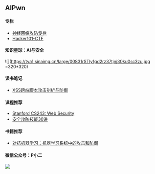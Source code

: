 ## AIPwn


#### 专栏

- [神经网络攻防专栏](http://aipwn.org/HackingNeuralNetworks/)
- [Hacker101-CTF](https://aipwn.org/Hacker101-CTF/)


#### 知识星球：AI与安全

![](https://tva1.sinaimg.cn/large/00831rSTly1gd2rz37tjnj30ku0sc3zu.jpg =320*320)


#### 读书笔记

- [XSS跨站脚本攻击剖析与防御](https://mp.weixin.qq.com/s/R12EvAyk2NByYsOH30AuOA)


#### 课程推荐

- [Stanford CS243: Web Security](https://web.stanford.edu/class/cs253/)
- [安全攻防技能30讲](http://gk.link/a/10gYl)



#### 书籍推荐

- [对抗机器学习：机器学习系统中的攻击和防御](https://www.zhihu.com/pub/book/119686150/)


#### 微信公众号：P小二

![](https://tva1.sinaimg.cn/large/00831rSTly1gd2rzrc1l6j30by0bymxy.jpg)
